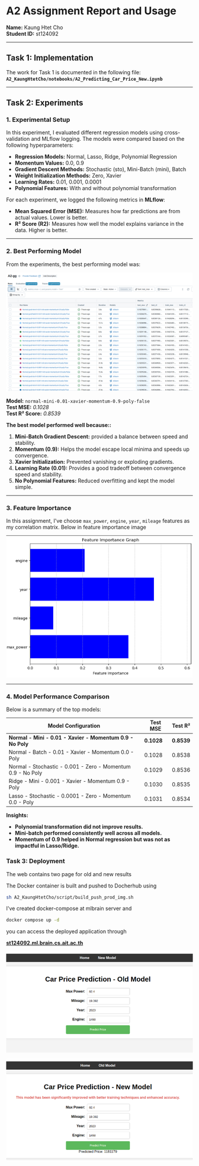 # A2 Assignment Report and Usage  

**Name:** Kaung Htet Cho  
**Student ID:** st124092  

---

## Task 1: Implementation  
The work for Task 1 is documented in the following file:  
**`A2_KaungHtetCho/notebooks/A2_Predicting_Car_Price_New.ipynb`**  

---

## Task 2: Experiments  

### 1. Experimental Setup  
In this experiment, I evaluated different regression models using cross-validation and MLflow logging. The models were compared based on the following hyperparameters:  

- **Regression Models:** Normal, Lasso, Ridge, Polynomial Regression  
- **Momentum Values:** 0.0, 0.9  
- **Gradient Descent Methods:** Stochastic (sto), Mini-Batch (mini), Batch  
- **Weight Initialization Methods:** Zero, Xavier  
- **Learning Rates:** 0.01, 0.001, 0.0001  
- **Polynomial Features:** With and without polynomial transformation  

For each experiment, we logged the following metrics in **MLflow**:  

- **Mean Squared Error (MSE):** Measures how far predictions are from actual values. Lower is better.  
- **R² Score (R2):** Measures how well the model explains variance in the data. Higher is better.  

---

### 2. Best Performing Model  
From the experiments, the best performing model was:  

<div align="center">

![MLflow logging results](images/model-comparison.png)

</div>


**Model:** `normal-mini-0.01-xavier-momentum-0.9-poly-false`  
**Test MSE:** *0.1028*  
**Test R² Score:** *0.8539*  

**The best model performed well because::**  
1. **Mini-Batch Gradient Descent:** provided a balance between speed and stability.
2. **Momentum (0.9):** Helps the model escape local minima and speeds up convergence.  
3. **Xavier Initialization:** Prevented vanishing or exploding gradients.
4. **Learning Rate (0.01):** Provides a good tradeoff between convergence speed and stability.  
5. **No Polynomial Features:** Reduced overfitting and kept the model simple.

---
### 3. Feature Importance 
In this assignment, I've choose `max_power`, `engine`, `year`, `mileage` features as my correlation matrix. Below in feature importance image 

<div align="center">

![Feature importance graph](images/feature-importance.png)

</div>

---

### 4. Model Performance Comparison  
Below is a summary of the top models:

| Model Configuration                                    | Test MSE  | Test R²  |
|--------------------------------------------------------|-----------|----------|
| **Normal - Mini - 0.01 - Xavier - Momentum 0.9 - No Poly**  | **0.1028** | **0.8539** |
| Normal - Batch - 0.01 - Xavier - Momentum 0.0 - Poly  | 0.1028    | 0.8538   |
| Normal - Stochastic - 0.001 - Zero - Momentum 0.9 - No Poly | 0.1029    | 0.8536   |
| Ridge - Mini - 0.001 - Xavier - Momentum 0.9 - Poly  | 0.1030    | 0.8535   |
| Lasso - Stochastic - 0.0001 - Zero - Momentum 0.0 - Poly  | 0.1031    | 0.8534   |

**Insights:**  
- **Polynomial transformation did not improve results.**  
- **Mini-batch performed consistently well across all models.**  
- **Momentum of 0.9 helped in Normal regression but was not as impactful in Lasso/Ridge.**  


### Task 3: Deployment
The web contains two page for old and new results

The Docker container is built and pushed to Docherhub using
```bash
sh A2_KaungHtetCho/script/build_push_prod_img.sh
```
I've created docker-compose at mlbrain server and 

```bash
docker compose up -d
```

you can access the deployed application through 

[**st124092.ml.brain.cs.ait.ac.th**](https://st124092.ml.brain.cs.ait.ac.th)


<div align="center">

![Old Model](images/old_model.png)

![New Model](images/new_model.png)

</div>


